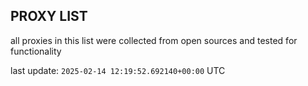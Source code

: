 ## PROXY LIST

all proxies in this list were collected from open sources and tested for functionality

last update: `2025-02-14 12:19:52.692140+00:00` UTC